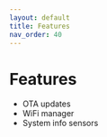 ```yaml
---
layout: default
title: Features
nav_order: 40
---
```


# Features

- OTA updates
- WiFi manager
- System info sensors

